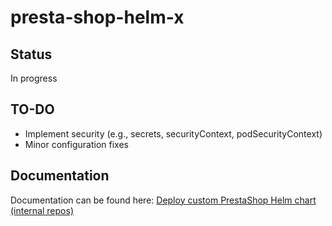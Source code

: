 # presta-shop-helm-x


## Status

In progress

## TO-DO

* Implement security (e.g., secrets, securityContext,  podSecurityContext)
* Minor configuration fixes

## Documentation

Documentation can be found here: [Deploy custom PrestaShop Helm chart (internal repos)](https://wimma-capstone.pages.labranet.jamk.fi/support-material/3.%20OPS/Reference%20Product%20-%20Prestashop/Setup%20guides/Helm/helm-prestashop-deployment-internal-repos/)